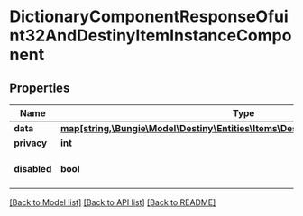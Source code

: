 # DictionaryComponentResponseOfuint32AndDestinyItemInstanceComponent

## Properties
Name | Type | Description | Notes
------------ | ------------- | ------------- | -------------
**data** | [**map[string,\Bungie\Model\Destiny\Entities\Items\DestinyItemInstanceComponent]**](DestinyItemInstanceComponent.md) |  | [optional] 
**privacy** | **int** |  | [optional] 
**disabled** | **bool** | If true, this component is disabled. | [optional] 

[[Back to Model list]](../README.md#documentation-for-models) [[Back to API list]](../README.md#documentation-for-api-endpoints) [[Back to README]](../README.md)


